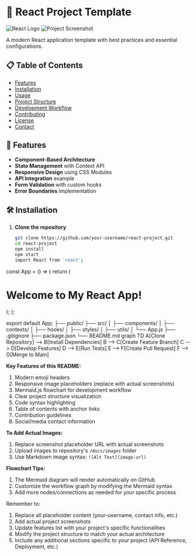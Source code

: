 # 🚀 **React Project Template**

![React Logo](https://upload.wikimedia.org/wikipedia/commons/a/a7/React-icon.svg) 
![Project Screenshot](https://placehold.co/600x400?text=Project+Screenshot)

A modern React application template with best practices and essential configurations.

## 📋 **Table of Contents**
- [Features](#-features)
- [Installation](#-installation)
- [Usage](#-usage)
- [Project Structure](#-project-structure)
- [Development Workflow](#-development-workflow)
- [Contributing](#-contributing)
- [License](#-license)
- [Contact](#-contact)

## 🌟 **Features**
- **Component-Based Architecture**  
- **State Management** with Context API
- **Responsive Design** using CSS Modules
- **API Integration** example
- **Form Validation** with custom hooks
- **Error Boundaries** implementation

## 🛠️ **Installation**

1. **Clone the repository**
   ```bash
   git clone https://github.com/your-username/react-project.git
   cd react-project
   npm install
   npm start
   import React from 'react';

const App = () => {
  return (
    <div className="container">
      <h1>Welcome to My React App!</h1>
    </div>
  );
};

export default App;
├── public/
├── src/
│   ├── components/
│   ├── contexts/
│   ├── hooks/
│   ├── styles/
│   ├── utils/
│   └── App.js
├── .gitignore
├── package.json
└── README.md
graph TD
    A[Clone Repository] --> B[Install Dependencies]
    B --> C[Create Feature Branch]
    C --> D[Develop Features]
    D --> E[Run Tests]
    E --> F[Create Pull Request]
    F --> G[Merge to Main]
    
**Key Features of this README:**
1. Modern emoji headers
2. Responsive image placeholders (replace with actual screenshots)
3. Mermaid.js flowchart for development workflow
4. Clear project structure visualization
5. Code syntax highlighting
6. Table of contents with anchor links
7. Contribution guidelines
8. Social/media contact information

**To Add Actual Images:**
1. Replace screenshot placeholder URL with actual screenshots
2. Upload images to repository's `/docs/images` folder
3. Use Markdown image syntax: `![Alt Text](image-url)`

**Flowchart Tips:**
1. The Mermaid diagram will render automatically on GitHub
2. Customize the workflow graph by modifying the Mermaid syntax
3. Add more nodes/connections as needed for your specific process

Remember to:
1. Replace all placeholder content (your-username, contact info, etc.)
2. Add actual project screenshots
3. Update features list with your project's specific functionalities
4. Modify the project structure to match your actual architecture
5. Include any additional sections specific to your project (API Reference, Deployment, etc.)
